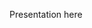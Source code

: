 

Presentation here
<head>

<link rel="stylesheet" href="https://www.youtube.com/watch?v=6jSXMEm590U&t=130s">
</head>
